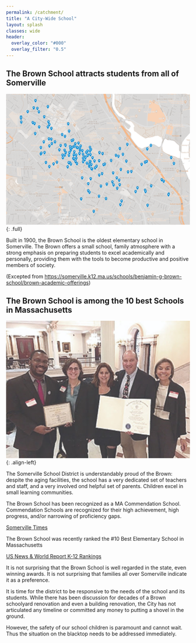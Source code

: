 ```yaml
---
permalink: /catchment/
title: "A City-Wide School"
layout: splash
classes: wide
header:
  overlay_color: "#000"
  overlay_filter: "0.5"
---
```


## The Brown School attracts students from all of Somerville

![image-full](/assets/images/browncatchment.png){: .full}

Built in 1900, the Brown School is the oldest elementary school in Somerville. The Brown offers a small school, family atmosphere with a strong emphasis on preparing students to excel academically and personally, providing them with the tools to become productive and positive members of society.

(Excepted from https://somerville.k12.ma.us/schools/benjamin-g-brown-school/brown-academic-offerings)


## The Brown School is among the 10 best Schools in Massachusetts

![image-left](/assets/images/unnamed.jpg){: .align-left}

The Somerville School District is understandably proud of the Brown: despite
the aging facilities, the school has a very dedicated set of teachers and staff,
and a very involved ond helpful set of parents. Children excel in small learning communities.

The Brown School has been recognized as a MA Commendation School. Commendation Schools are recognized for their high achievement, high progress, and/or narrowing of proficiency gaps.

[Somerville Times](https://www.thesomervilletimes.com/archives/73726)

The Brown School was recently ranked the #10 Best Elementary School in Massachusetts

[US News & World Report K-12 Rankings](https://www.usnews.com/education/k12/massachusetts/benjamin-g-brown-239890)

It is not surprising that the Brown School is well regarded in the state, even winning awards. It is not surprising that families all over Somerville indicate it as a preference. 

It is time for the district to be responsive to the needs of the school and its students. While there has been discussion for decades of a Brown schoolyard renovation and even a building renovation, the City has not articulated any timeline or committed any money to putting a shovel in the ground.

However, the safety of our school children is paramount and cannot wait. Thus the situation on the blacktop needs to be addressed immediately.

